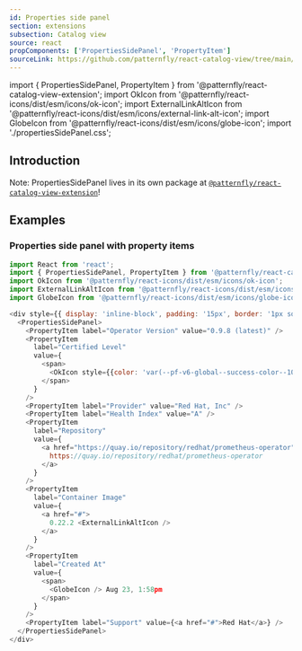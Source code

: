 ```yaml
---
id: Properties side panel
section: extensions
subsection: Catalog view
source: react
propComponents: ['PropertiesSidePanel', 'PropertyItem']
sourceLink: https://github.com/patternfly/react-catalog-view/tree/main/packages/module/src/components/PropertiesSidePanel/PropertiesSidePanel.tsx
---
```


import { PropertiesSidePanel, PropertyItem } from '@patternfly/react-catalog-view-extension';
import OkIcon from '@patternfly/react-icons/dist/esm/icons/ok-icon';
import ExternalLinkAltIcon from '@patternfly/react-icons/dist/esm/icons/external-link-alt-icon';
import GlobeIcon from '@patternfly/react-icons/dist/esm/icons/globe-icon';
import './propertiesSidePanel.css';

## Introduction
Note: PropertiesSidePanel lives in its own package at [`@patternfly/react-catalog-view-extension`](https://www.npmjs.com/package/@patternfly/react-catalog-view-extension)!

## Examples

### Properties side panel with property items
```js
import React from 'react';
import { PropertiesSidePanel, PropertyItem } from '@patternfly/react-catalog-view-extension';
import OkIcon from '@patternfly/react-icons/dist/esm/icons/ok-icon';
import ExternalLinkAltIcon from '@patternfly/react-icons/dist/esm/icons/external-link-alt-icon';
import GlobeIcon from '@patternfly/react-icons/dist/esm/icons/globe-icon';

<div style={{ display: 'inline-block', padding: '15px', border: '1px solid grey' }}>
  <PropertiesSidePanel>
    <PropertyItem label="Operator Version" value="0.9.8 (latest)" />
    <PropertyItem
      label="Certified Level"
      value={
        <span>
          <OkIcon style={{color: 'var(--pf-v6-global--success-color--100)'}} /> Certified
        </span>
      }
    />
    <PropertyItem label="Provider" value="Red Hat, Inc" />
    <PropertyItem label="Health Index" value="A" />
    <PropertyItem
      label="Repository"
      value={
        <a href="https://quay.io/repository/redhat/prometheus-operator">
          https://quay.io/repository/redhat/prometheus-operator
        </a>
      }
    />
    <PropertyItem
      label="Container Image"
      value={
        <a href="#">
          0.22.2 <ExternalLinkAltIcon />
        </a>
      }
    />
    <PropertyItem
      label="Created At"
      value={
        <span>
          <GlobeIcon /> Aug 23, 1:58pm
        </span>
      }
    />
    <PropertyItem label="Support" value={<a href="#">Red Hat</a>} />
  </PropertiesSidePanel>
</div>
```
